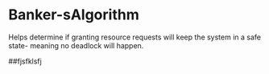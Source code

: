 # Banker-sAlgorithm
Helps determine if granting resource requests will keep the system in a safe state- meaning no deadlock will happen.


##fjsfklsfj
